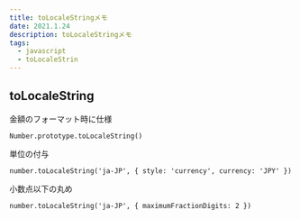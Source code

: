 ```yaml
---
title: toLocaleStringメモ
date: 2021.1.24
description: toLocaleStringメモ
tags: 
  - javascript
  - toLocaleStrin
---
```


## toLocaleString

金額のフォーマット時に仕様

`Number.prototype.toLocaleString()`

単位の付与
```
number.toLocaleString('ja-JP', { style: 'currency', currency: 'JPY' })
```

小数点以下の丸め
```
number.toLocaleString('ja-JP', { maximumFractionDigits: 2 })
```

